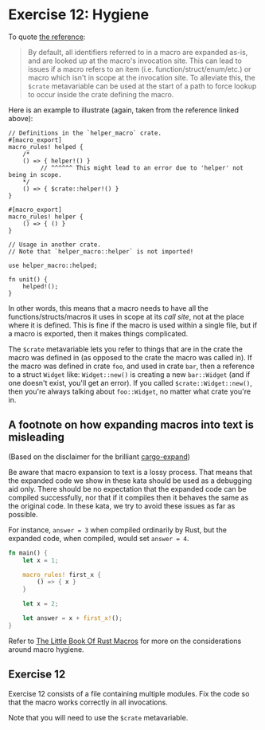 # Exercise 12: Hygiene

To quote [the reference](https://doc.rust-lang.org/reference/macros-by-example.html#hygiene):

> By default, all identifiers referred to in a macro are expanded as-is, and are
> looked up at the macro's invocation site. This can lead to issues if a macro
> refers to an item (i.e. function/struct/enum/etc.) or macro which isn't in scope at the invocation site. To
> alleviate this, the `$crate` metavariable can be used at the start of a path to
> force lookup to occur inside the crate defining the macro.

Here is an example to illustrate (again, taken from the reference linked above):

```rust,ignore
// Definitions in the `helper_macro` crate.
#[macro_export]
macro_rules! helped {
    /*
    () => { helper!() }
         // ^^^^^^ This might lead to an error due to 'helper' not being in scope.
    */
    () => { $crate::helper!() }
}

#[macro_export]
macro_rules! helper {
    () => { () }
}

// Usage in another crate.
// Note that `helper_macro::helper` is not imported!

use helper_macro::helped;

fn unit() {
    helped!();
}
```

In other words, this means that a macro needs to have all the functions/structs/macros it uses in scope
at its *call site*, not at the place where it is defined. This is fine if the macro is used within a single file, but if a
macro is exported, then it makes things complicated.

The `$crate` metavariable lets you refer to things that are in the crate the macro was defined in (as opposed to the 
crate the macro was called in). If the macro was defined in crate `foo`, and used in crate `bar`, then a reference
to a struct `Widget` like: `Widget::new()` is creating a new `bar::Widget` (and if one doesn't exist, you'll get an error).
If you called `$crate::Widget::new()`, then you're always talking about `foo::Widget`, no matter what crate you're in.

## A footnote on how expanding macros into text is misleading

(Based on the disclaimer for the brilliant
[cargo-expand](https://github.com/dtolnay/cargo-expand/))

Be aware that macro expansion to text is a lossy process. That means that the
expanded code we show in these kata should be used as a debugging aid only.
There should be no expectation that the expanded code can be compiled
successfully, nor that if it compiles then it behaves the same as the original
code. In these kata, we try to avoid these issues as far as possible.

For instance, `answer = 3` when compiled ordinarily by Rust,
but the expanded code, when compiled, would set `answer = 4`.

```rust
fn main() {
    let x = 1;

    macro_rules! first_x {
        () => { x }
    }

    let x = 2;

    let answer = x + first_x!();
}

```

Refer to [The Little Book Of Rust Macros](https://veykril.github.io/tlborm/decl-macros/minutiae/hygiene.html)
for more on the considerations around macro hygiene.

## Exercise 12

Exercise 12 consists of a file containing multiple modules. Fix the code so
that the macro works correctly in all invocations.

Note that you will need to use the `$crate` metavariable.
